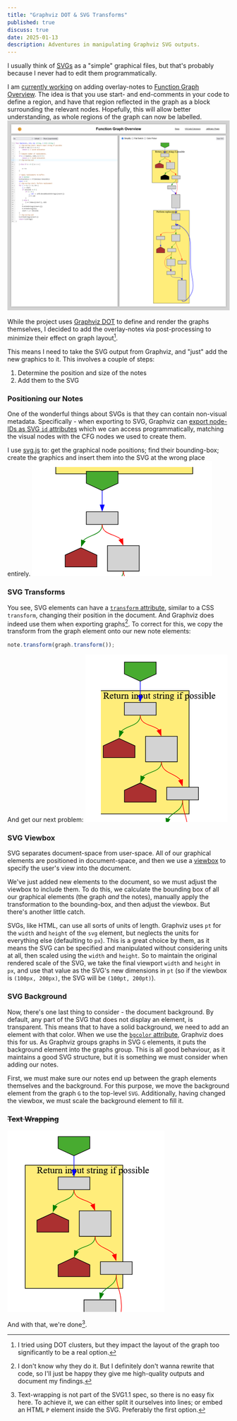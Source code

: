 ```yaml
---
title: "Graphviz DOT & SVG Transforms"
published: true
discuss: true
date: 2025-01-13
description: Adventures in manipulating Graphviz SVG outputs.
---
```


I usually think of [SVGs](https://en.wikipedia.org/wiki/SVG) as a "simple" graphical files, but that's probably because I never had to edit them programmatically.

I am [currently working](https://github.com/tmr232/function-graph-overview/pull/63) on adding overlay-notes to [Function Graph Overview](https://tmr232.github.io/function-graph-overview/).
The idea is that you use start- and end-comments in your code to define a region, and have that region reflected in the graph as a block surrounding the relevant nodes.
Hopefully, this will allow better understanding, as whole regions of the graph can now be labelled.
![Side by side view of code with region comments and rendered graph with overlay notes](demo.png)

While the project uses [Graphviz DOT](https://graphviz.org/) to define and render the graphs themselves, I decided to add the overlay-notes via post-processing to minimize their effect on graph layout[^clusters].

This means I need to take the SVG output from Graphviz, and "just" add the new graphics to it.
This involves a couple of steps:

1. Determine the position and size of the notes
2. Add them to the SVG

### Positioning our Notes

One of the wonderful things about SVGs is that they can contain non-visual metadata.
Specifically - when exporting to SVG, Graphviz can [export node-IDs as SVG `id` attributes](https://graphviz.org/docs/outputs/#ID) which we can access programmatically, matching the visual nodes with the CFG nodes we used to create them.

I use [svg.js](https://github.com/svgdotjs/svg.js) to: get the graphical node positions; find their bounding-box; create the graphics and insert them into the SVG at the wrong place entirely.
![CFG with a note positioned outside the graph area](bad-transform.png)

### SVG Transforms

You see, SVG elements can have a [`transform` attribute](https://developer.mozilla.org/en-US/docs/Web/SVG/Attribute/transform), similar to a CSS `transform`, changing their position in the document.
And Graphviz does indeed use them when exporting graphs[^graphviz-svg-transforms].
To correct for this, we copy the transform from the graph element onto our new note elements:

```typescript
note.transform(graph.transform());
```

And get our next problem:
![CFG with a note, the edge of the note is cropped out of the graph](viewbox.png)

### SVG Viewbox

SVG separates document-space from user-space.
All of our graphical elements are positioned in document-space, and then we use a [viewbox](https://developer.mozilla.org/en-US/docs/Web/SVG/Attribute/viewBox) to specify the user's view into the document.

We've just added new elements to the document, so we must adjust the viewbox to include them.
To do this, we calculate the bounding box of all our graphical elements (the graph _and_ the notes), manually apply the transformation to the bounding-box, and then adjust the viewbox.
But there's another little catch.

SVGs, like HTML, can use all sorts of units of length.
Graphviz uses `pt` for the `width` and `height` of the `svg` element, but neglects the units for everything else (defaulting to `px`).
This is a great choice by them, as it means the SVG can be specified and manipulated without considering units at all, then scaled using the `width` and `height`.
So to maintain the original rendered scale of the SVG, we take the final viewport `width` and `height` in `px`, and use that value as the SVG's new dimensions in `pt` (so if the viewbox is `(100px, 200px)`, the SVG will be `(100pt, 200pt)`).

### SVG Background

Now, there's one last thing to consider - the document background.
By default, any part of the SVG that does not display an element, is transparent.
This means that to have a solid background, we need to add an element with that color.
When we use the [`bgcolor` attribute](https://graphviz.org/docs/attrs/bgcolor/), Graphviz does this for us.
As Graphviz groups graphs in SVG `G` elements, it puts the background element into the graphs group.
This is all good behaviour, as it maintains a good SVG structure, but it is something we must consider when adding our notes.

First, we must make sure our notes end up between the graph elements themselves and the background.
For this purpose, we move the background element from the graph `G` to the top-level `SVG`.
Additionally, having changed the viewbox, we must scale the background element to fill it.

### ~~Text Wrapping~~

![A properly rendered and positioned overlay-note on a CFG, with the note text extending beyond the background of the note.](text-wrap.png)

And with that, we're done[^text-wrapping].

[^clusters]: I tried using DOT clusters, but they impact the layout of the graph too significantly to be a real option.
[^graphviz-svg-transforms]: I don't know why they do it. But I definitely don't wanna rewrite that code, so I'll just be happy they give me high-quality outputs and document my findings.
[^text-wrapping]: Text-wrapping is not part of the SVG1.1 spec, so there is no easy fix here. To achieve it, we can either split it ourselves into lines; or embed an HTML `P` element inside the SVG. Preferably the first option.
